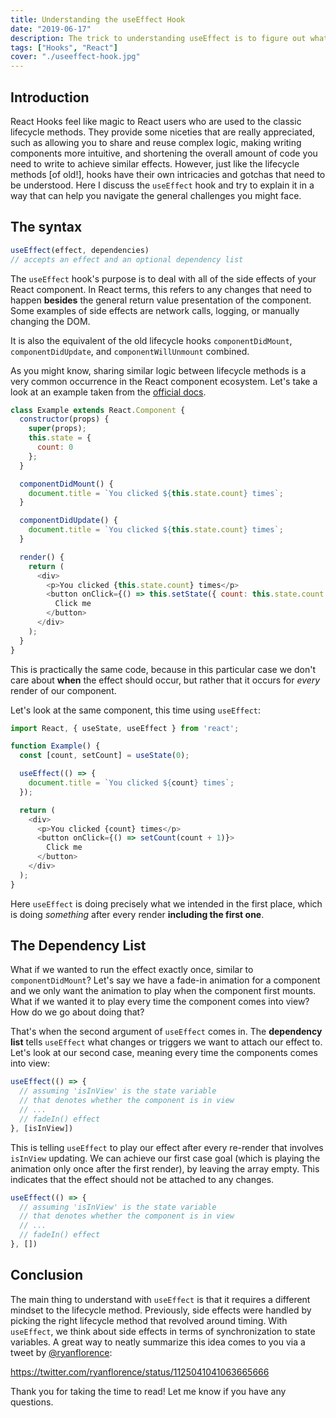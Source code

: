 ```yaml
---
title: Understanding the useEffect Hook
date: "2019-06-17"
description: The trick to understanding useEffect is to figure out what your side effect should be "synced" with, rather than "when" it is happening.
tags: ["Hooks", "React"]
cover: "./useeffect-hook.jpg"
---
```


## Introduction

React Hooks feel like magic to React users who are used to the classic lifecycle methods. They provide some niceties that are really appreciated, such as allowing you to share and reuse complex logic, making writing components more intuitive, and shortening the overall amount of code you need to write to achieve similar effects. However, just like the lifecycle methods [of old!], hooks have their own intricacies and gotchas that need to be understood. Here I discuss the `useEffect` hook and try to explain it in a way that can help you navigate the general challenges you might face.

## The syntax

```ts
useEffect(effect, dependencies)
// accepts an effect and an optional dependency list
```

The `useEffect` hook's purpose is to deal with all of the side effects of your React component. In React terms, this refers to any changes that need to happen **besides** the general return value presentation of the component. Some examples of side effects are network calls, logging, or manually changing the DOM.

It is also the equivalent of the old lifecycle hooks `componentDidMount`, `componentDidUpdate`, and `componentWillUnmount` combined.

As you might know, sharing similar logic between lifecycle methods is a very common occurrence in the React component ecosystem. Let's take a look at an example taken from the 
[official docs](https://reactjs.org/docs/hooks-effect.html#example-using-classes).

```js {9-15}
class Example extends React.Component {
  constructor(props) {
    super(props);
    this.state = {
      count: 0
    };
  }

  componentDidMount() {
    document.title = `You clicked ${this.state.count} times`;
  }

  componentDidUpdate() {
    document.title = `You clicked ${this.state.count} times`;
  }

  render() {
    return (
      <div>
        <p>You clicked {this.state.count} times</p>
        <button onClick={() => this.setState({ count: this.state.count + 1 })}>
          Click me
        </button>
      </div>
    );
  }
}
```

This is practically the same code, because in this particular case we don't care about **when** the effect should occur, but rather that it occurs for *every* render of our component.

Let's look at the same component, this time using `useEffect`:

```js {1, 6-8}
import React, { useState, useEffect } from 'react';

function Example() {
  const [count, setCount] = useState(0);

  useEffect(() => {
    document.title = `You clicked ${count} times`;
  });

  return (
    <div>
      <p>You clicked {count} times</p>
      <button onClick={() => setCount(count + 1)}>
        Click me
      </button>
    </div>
  );
}
```

Here `useEffect` is doing precisely what we intended in the first place, which is doing *something* after every render **including the first one**.

## The Dependency List

What if we wanted to run the effect exactly once, similar to `componentDidMount`? Let's say we have a fade-in animation for a component and we only want the animation to play when the component first mounts. What if we wanted it to play every time the component comes into view? How do we go about doing that?

That's when the second argument of `useEffect` comes in. The **dependency list** tells `useEffect` what changes or triggers we want to attach our effect to. Let's look at our second case, meaning every time the components comes into view:

```js {6}
useEffect(() => {
  // assuming 'isInView' is the state variable 
  // that denotes whether the component is in view
  // ...
  // fadeIn() effect
}, [isInView])
```

This is telling `useEffect` to play our effect after every re-render that involves `isInView` updating. We can achieve our first case goal (which is playing the animation only once after the first render), by leaving the array empty. This indicates that the effect should not be attached to any changes.

```js {6}
useEffect(() => {
  // assuming 'isInView' is the state variable 
  // that denotes whether the component is in view
  // ...
  // fadeIn() effect
}, [])
```

## Conclusion

The main thing to understand with `useEffect` is that it requires a different mindset to the lifecycle method. Previously, side effects were handled by picking the right lifecycle method that revolved around timing. With `useEffect`, we think about side effects in terms of synchronization to state variables. A great way to neatly summarize this idea comes to you via a tweet by [@ryanflorence](https://twitter.com/ryanflorence):

https://twitter.com/ryanflorence/status/1125041041063665666

Thank you for taking the time to read! Let me know if you have any questions.





